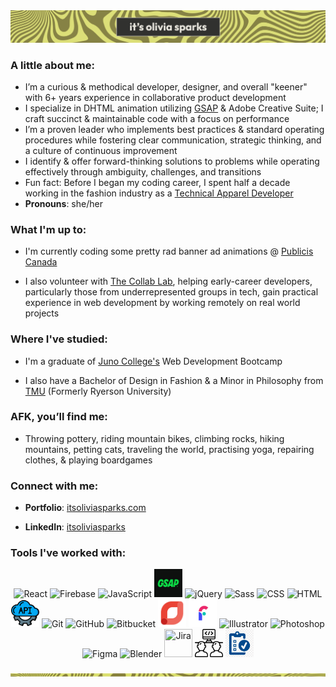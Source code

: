 <img src="https://github.com/itsoliviasparks/itsoliviasparks/blob/main/trippy-swirl-citrus-stripe-name.jpg" alt="it's olivia sparks">

### A little about me:
- I’m a curious & methodical developer, designer, and overall "keener" with 6+ years experience in collaborative product development
- I specialize in DHTML animation utilizing [GSAP](https://greensock.com) & Adobe Creative Suite; I craft succinct & maintainable code with a focus on performance
- I’m a proven leader who implements best practices & standard operating procedures while fostering clear communication, strategic thinking, and a culture of continuous improvement
- I identify & offer forward-thinking solutions to problems while operating effectively through ambiguity, challenges, and transitions
- Fun fact: Before I began my coding career, I spent half a decade working in the fashion industry as a [Technical Apparel Developer](https://itsoliviasparks.com/tech-design-work)
- **Pronouns**: she/her

### What I'm up to:
- I'm currently coding some pretty rad banner ad animations @ [Publicis Canada](https://www.publicis.ca)

- I also volunteer with [The Collab Lab](https://the-collab-lab.codes), helping early-career developers, particularly those from underrepresented groups in tech, gain practical experience in web development by working remotely on real world projects

### Where I've studied:
- I'm a graduate of [Juno College's](https://junocollege.com) Web Development Bootcamp

- I also have a Bachelor of Design in Fashion & a Minor in Philosophy from [TMU](https://www.torontomu.ca/fashion/) (Formerly Ryerson University)

### AFK, you’ll find me:
- Throwing pottery, riding mountain bikes, climbing rocks, hiking mountains, petting cats, traveling the world, practising yoga, repairing clothes, & playing boardgames

### Connect with me:
- **Portfolio**: [itsoliviasparks.com](https://itsoliviasparks.com)

- **LinkedIn**: [itsoliviasparks](https://www.linkedin.com/in/itsoliviasparks/)

### Tools I've worked with:
<p align='center'>
<img src='https://cdn.jsdelivr.net/gh/devicons/devicon/icons/react/react-original-wordmark.svg' alt='React' title='React' height='45' width='45'/>
<img src='https://cdn.jsdelivr.net/gh/devicons/devicon/icons/firebase/firebase-plain-wordmark.svg' alt='Firebase' title='Firebase' height='45' width='45'/>
<img src='https://cdn.jsdelivr.net/gh/devicons/devicon/icons/javascript/javascript-plain.svg' alt='JavaScript' title='JavaScript' height='45' width='45'/>
<img src='https://github.com/itsoliviasparks/itsoliviasparks/blob/main/icons/gsap-icon.png' alt='GSAP' title='GSAP' height='45' width='45'/> 
<img src='https://cdn.jsdelivr.net/gh/devicons/devicon/icons/jquery/jquery-plain-wordmark.svg' alt='jQuery' title='jQuery' height='45' width='45'/> 
<img src='https://cdn.jsdelivr.net/gh/devicons/devicon/icons/sass/sass-original.svg' alt='Sass' title='Sass' height='45' width='45'/>
<img src='https://cdn.jsdelivr.net/gh/devicons/devicon/icons/css3/css3-plain-wordmark.svg' alt='CSS' title='CSS' height='45' width='45'/>
<img src='https://cdn.jsdelivr.net/gh/devicons/devicon/icons/html5/html5-plain-wordmark.svg' alt='HTML' title='HTML' height='45' width='45'/>
<img src='https://github.com/itsoliviasparks/itsoliviasparks/blob/main/icons/api-icon.png' alt='Restful APIs' title='Restful APIs' height='45' width='45'/> 
<img src='https://www.vectorlogo.zone/logos/git-scm/git-scm-icon.svg' alt='Git' title='Git' width='45' height='45'/>
<img src='https://cdn.jsdelivr.net/gh/devicons/devicon/icons/github/github-original-wordmark.svg' alt='GitHub' title='GitHub' height='45' width='45'/>
<img src='https://cdn.jsdelivr.net/gh/devicons/devicon/icons/bitbucket/bitbucket-original-wordmark.svg' alt='Bitbucket' title='Bitbucket' height='45' width='45'/>
<img src='https://github.com/itsoliviasparks/itsoliviasparks/blob/main/icons/google-studio-icon.png' alt='Google Studio' title='Google Studio' height='45' width='45'/>
<img src='https://github.com/itsoliviasparks/itsoliviasparks/blob/main/icons/flashtalking-icon.png' alt='Flashtalking' title='Flashtalking' height='45' width='45'/> 
<img src='https://cdn.jsdelivr.net/gh/devicons/devicon@latest/icons/illustrator/illustrator-plain.svg' alt='Illustrator' title='Illustrator' height='45' width='45'/>
<img src='https://cdn.jsdelivr.net/gh/devicons/devicon@latest/icons/photoshop/photoshop-original.svg' alt='Photoshop' title='Photoshop' width='45' height='45'/>
<img src='https://www.vectorlogo.zone/logos/figma/figma-icon.svg' alt='Figma' title='Figma' height='45' width='45' />
<img src='https://cdn.jsdelivr.net/gh/devicons/devicon/icons/blender/blender-original.svg' alt='Blender' title='Blender' height='45' width='45'/>
<img src='https://cdn.jsdelivr.net/gh/devicons/devicon@latest/icons/jira/jira-original-wordmark.svg' title='Jira' height='45' width='45'/>
<img src='https://github.com/itsoliviasparks/itsoliviasparks/blob/main/icons/pair-programming-icon.png' alt='Pair Programming' title='Pair Programming' height='45' width='45'/>
<img src='https://github.com/itsoliviasparks/itsoliviasparks/blob/main/icons/project-management-icon.png' alt='Project Management' title='Project Management' height='45' width='45'/> 
</p>

<img src="https://github.com/itsoliviasparks/itsoliviasparks/blob/main/trippy-swirl-citrus-stripe.png">
